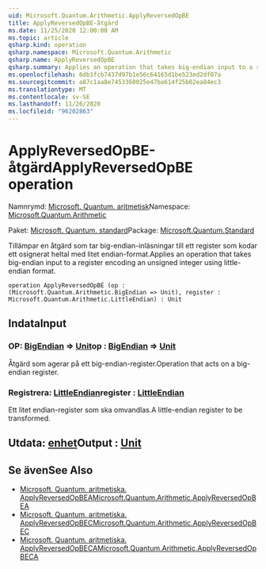 ```yaml
---
uid: Microsoft.Quantum.Arithmetic.ApplyReversedOpBE
title: ApplyReversedOpBE-åtgärd
ms.date: 11/25/2020 12:00:00 AM
ms.topic: article
qsharp.kind: operation
qsharp.namespace: Microsoft.Quantum.Arithmetic
qsharp.name: ApplyReversedOpBE
qsharp.summary: Applies an operation that takes big-endian input to a register encoding an unsigned integer using little-endian format.
ms.openlocfilehash: 6db1fcb7437d97b1e56c64165d1be523ed2df07a
ms.sourcegitcommit: a87c1aa8e7453360025e47ba614f25b02ea84ec3
ms.translationtype: MT
ms.contentlocale: sv-SE
ms.lasthandoff: 11/26/2020
ms.locfileid: "96202863"
---
```

# <a name="applyreversedopbe-operation"></a><span data-ttu-id="2f8dc-102">ApplyReversedOpBE-åtgärd</span><span class="sxs-lookup"><span data-stu-id="2f8dc-102">ApplyReversedOpBE operation</span></span>

<span data-ttu-id="2f8dc-103">Namnrymd: [Microsoft. Quantum. aritmetisk](xref:Microsoft.Quantum.Arithmetic)</span><span class="sxs-lookup"><span data-stu-id="2f8dc-103">Namespace: [Microsoft.Quantum.Arithmetic](xref:Microsoft.Quantum.Arithmetic)</span></span>

<span data-ttu-id="2f8dc-104">Paket: [Microsoft. Quantum. standard](https://nuget.org/packages/Microsoft.Quantum.Standard)</span><span class="sxs-lookup"><span data-stu-id="2f8dc-104">Package: [Microsoft.Quantum.Standard](https://nuget.org/packages/Microsoft.Quantum.Standard)</span></span>


<span data-ttu-id="2f8dc-105">Tillämpar en åtgärd som tar big-endian-inläsningar till ett register som kodar ett osignerat heltal med litet endian-format.</span><span class="sxs-lookup"><span data-stu-id="2f8dc-105">Applies an operation that takes big-endian input to a register encoding an unsigned integer using little-endian format.</span></span>

```qsharp
operation ApplyReversedOpBE (op : (Microsoft.Quantum.Arithmetic.BigEndian => Unit), register : Microsoft.Quantum.Arithmetic.LittleEndian) : Unit
```


## <a name="input"></a><span data-ttu-id="2f8dc-106">Indata</span><span class="sxs-lookup"><span data-stu-id="2f8dc-106">Input</span></span>

### <a name="op--bigendian--unit"></a><span data-ttu-id="2f8dc-107">OP: [BigEndian](xref:Microsoft.Quantum.Arithmetic.BigEndian) => [Unit](xref:microsoft.quantum.lang-ref.unit)</span><span class="sxs-lookup"><span data-stu-id="2f8dc-107">op : [BigEndian](xref:Microsoft.Quantum.Arithmetic.BigEndian) => [Unit](xref:microsoft.quantum.lang-ref.unit)</span></span> 

<span data-ttu-id="2f8dc-108">Åtgärd som agerar på ett big-endian-register.</span><span class="sxs-lookup"><span data-stu-id="2f8dc-108">Operation that acts on a big-endian register.</span></span>


### <a name="register--littleendian"></a><span data-ttu-id="2f8dc-109">Registrera: [LittleEndian](xref:Microsoft.Quantum.Arithmetic.LittleEndian)</span><span class="sxs-lookup"><span data-stu-id="2f8dc-109">register : [LittleEndian](xref:Microsoft.Quantum.Arithmetic.LittleEndian)</span></span>

<span data-ttu-id="2f8dc-110">Ett litet endian-register som ska omvandlas.</span><span class="sxs-lookup"><span data-stu-id="2f8dc-110">A little-endian register to be transformed.</span></span>



## <a name="output--unit"></a><span data-ttu-id="2f8dc-111">Utdata: [enhet](xref:microsoft.quantum.lang-ref.unit)</span><span class="sxs-lookup"><span data-stu-id="2f8dc-111">Output : [Unit](xref:microsoft.quantum.lang-ref.unit)</span></span>



## <a name="see-also"></a><span data-ttu-id="2f8dc-112">Se även</span><span class="sxs-lookup"><span data-stu-id="2f8dc-112">See Also</span></span>

- [<span data-ttu-id="2f8dc-113">Microsoft. Quantum. aritmetiska. ApplyReversedOpBEA</span><span class="sxs-lookup"><span data-stu-id="2f8dc-113">Microsoft.Quantum.Arithmetic.ApplyReversedOpBEA</span></span>](xref:Microsoft.Quantum.Arithmetic.ApplyReversedOpBEA)
- [<span data-ttu-id="2f8dc-114">Microsoft. Quantum. aritmetiska. ApplyReversedOpBEC</span><span class="sxs-lookup"><span data-stu-id="2f8dc-114">Microsoft.Quantum.Arithmetic.ApplyReversedOpBEC</span></span>](xref:Microsoft.Quantum.Arithmetic.ApplyReversedOpBEC)
- [<span data-ttu-id="2f8dc-115">Microsoft. Quantum. aritmetiska. ApplyReversedOpBECA</span><span class="sxs-lookup"><span data-stu-id="2f8dc-115">Microsoft.Quantum.Arithmetic.ApplyReversedOpBECA</span></span>](xref:Microsoft.Quantum.Arithmetic.ApplyReversedOpBECA)